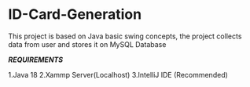 # ID-Card-Generation
This project is based on Java basic swing concepts, the project collects data from user and stores it on MySQL Database 


*****REQUIREMENTS*****

1.Java 18
2.Xammp Server(Localhost)
3.IntelliJ IDE (Recommended)
